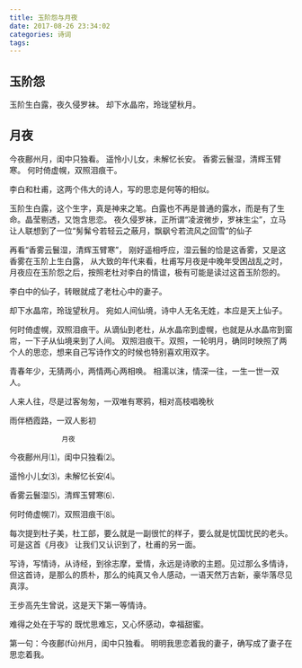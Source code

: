 ```yaml
---
title: 玉阶怨与月夜
date: 2017-08-26 23:34:02
categories: 诗词
tags:
---
```

##        玉阶怨
玉阶生白露，夜久侵罗袜。
却下水晶帘，玲珑望秋月。
    
##         月夜
今夜鄜州月，闺中只独看。
遥怜小儿女，未解忆长安。
香雾云鬟湿，清辉玉臂寒。
何时倚虚幌，双照泪痕干。

李白和杜甫，这两个伟大的诗人，写的思恋是何等的相似。

玉阶生白露，这个生字，真是神来之笔。白露也不再是普通的露水，而是有了生命。晶莹剔透，又饱含思恋。
夜久侵罗袜，正所谓“凌波微步，罗袜生尘”，立马让人联想到了一位“髣髴兮若轻云之蔽月，飘飖兮若流风之回雪”的仙子

再看“香雾云鬟湿，清辉玉臂寒”， 刚好遥相呼应，湿云鬟的恰是这香雾，又是这香雾在玉阶上生白露，
从大致的年代来看，杜甫写月夜是中晚年受困战乱之时，月夜应在玉阶怨之后，按照老杜对李白的情谊，极有可能是读过这首玉阶怨的。

李白中的仙子，转眼就成了老杜心中的妻子。

却下水晶帘，玲珑望秋月。 宛如人间仙境，诗中人无名无姓，本应是天上仙子。

何时倚虚幌，双照泪痕干。从谪仙到老杜，从水晶帘到虚幌，也就是从水晶帘到窗帘，一下子从仙境来到了人间。
双照泪痕干。双照，一轮明月，确同时映照了两个人的思恋，想来自己写诗作文的时候也特别喜欢用双字。

青春年少，无猜两小，两情两心两相唤。
相濡以沫，情深一往，一生一世一双人。

人来人往，尽是过客匆匆，一双唯有寒鸦，相对高枝唱晚秋

雨伴栖霞路，一双人影初


                 月夜

今夜鄜州月⑴，闺中只独看⑵。



遥怜小儿女⑶，未解忆长安⑷。



香雾云鬟湿⑸，清辉玉臂寒⑹．



何时倚虚幌⑺，双照泪痕干⑻。





每次提到杜子美，杜工部，要么就是一副很忙的样子，要么就是忧国忧民的老头。可是这首《月夜》 让我们又认识到了，杜甫的另一面。



写诗，写情诗，从诗经，到徐志摩，爱情，永远是诗歌的主题。见过那么多情诗，但这首诗，是那么的质朴，那么的纯真又令人感动，一语天然万古新，豪华落尽见真淳。



王步高先生曾说，这是天下第一等情诗。



难得之处在于写的 既忧思难忘，又心怀感动，幸福甜蜜。








第一句：今夜鄜(fū)州月，闺中只独看。 明明我思恋着我的妻子，确写成了妻子在思恋着我。




